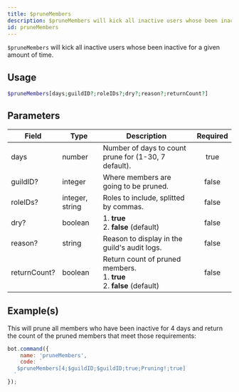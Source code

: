 ```yaml
---
title: $pruneMembers
description: $pruneMembers will kick all inactive users whose been inactive for a given amount of time.
id: pruneMembers
---
```


`$pruneMembers` will kick all inactive users whose been inactive for a given amount of time.

## Usage

```php
$pruneMembers[days;guildID?;roleIDs?;dry?;reason?;returnCount?]
```

## Parameters

| Field        | Type            | Description                                                                      | Required |
| ------------ | --------------- | -------------------------------------------------------------------------------- | :------: |
| days         | number          | Number of days to count prune for (1-30, 7 default).                             |   true   |
| guildID?     | integer         | Where members are going to be pruned.                                            |  false   |
| roleIDs?     | integer, string | Roles to include, splitted by commas.                                            |  false   |
| dry?         | boolean         | 1. **true** <br /> 2. **false** (default)                                        |  false   |
| reason?      | string          | Reason to display in the guild's audit logs.                                     |  false   |
| returnCount? | boolean         | Return count of pruned members. <br /> 1. **true** <br /> 2. **false** (default) |  false   |

## Example(s)

This will prune all members who have been inactive for 4 days and return the count of the pruned members that meet those
requirements:

```javascript
bot.command({
    name: 'pruneMembers',
    code: `
   $pruneMembers[4;$guildID;$guildID;true;Pruning!;true]
  `
});
```
